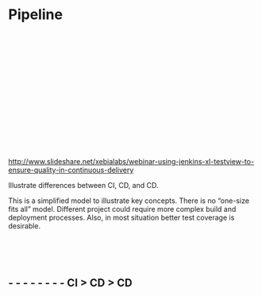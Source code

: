 # Pipeline

<section> <!-- .element: data-background-image="img/pipeline.svg" data-background-size="contain" -->

<div style="height:17em"> </div>

http://www.slideshare.net/xebialabs/webinar-using-jenkins-xl-testview-to-ensure-quality-in-continuous-delivery <!-- .element: style="font-size:small; position: absolute; right:0" -->

<aside class="notes">
Illustrate differences between CI, CD, and CD.

This is a simplified model to illustrate key concepts. There is no “one-size fits all” model. Different project could require more complex build and deployment processes. Also, in most situation better test coverage is desirable.

</aside>
</section>
<!-- -->

<section> <!-- .element: data-background-image="img/pipeline2.svg" data-background-size="contain" -->
<br /><br /><br />

## - - - - - - - - CI > CD > CD <!-- .element: style="text-align:right;margin-right:3.5em;" -->

<div style="height:7em"> </div>

<aside class="notes">

</aside>
</section>
<!-- -->

<!--
* http://www.informit.com/articles/article.aspx?p=1621865&seqNum=2
-->
